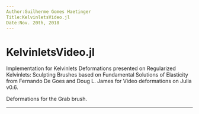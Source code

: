 ```yaml
---
Author:Guilherme Gomes Haetinger
Title:KelvinletsVideo.jl
Date:Nov. 20th, 2018
---
```


# KelvinletsVideo.jl
Implementation for Kelvinlets Deformations presented on Regularized Kelvinlets: Sculpting Brushes based on Fundamental Solutions of Elasticity from Fernando De Goes and Doug L. James for Video deformations on Julia v0.6.

Deformations for the Grab brush.

---

